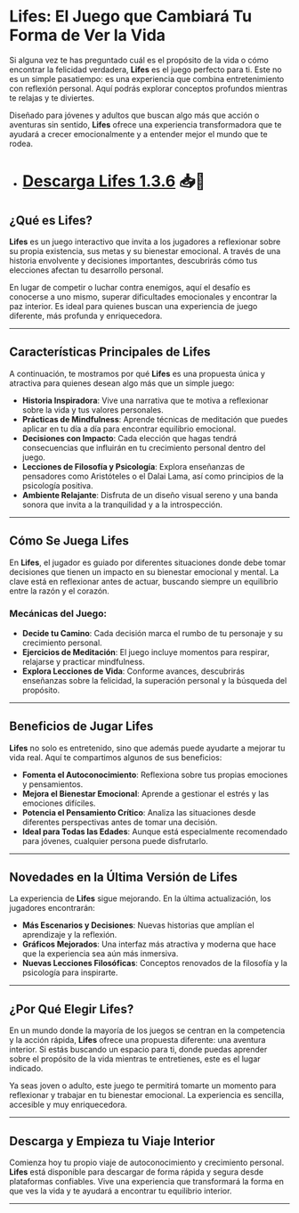 # Lifes: El Juego que Cambiará Tu Forma de Ver la Vida

Si alguna vez te has preguntado cuál es el propósito de la vida o cómo encontrar la felicidad verdadera, **Lifes** es el juego perfecto para ti. Este no es un simple pasatiempo: es una experiencia que combina entretenimiento con reflexión personal. Aquí podrás explorar conceptos profundos mientras te relajas y te diviertes.

Diseñado para jóvenes y adultos que buscan algo más que acción o aventuras sin sentido, **Lifes** ofrece una experiencia transformadora que te ayudará a crecer emocionalmente y a entender mejor el mundo que te rodea.

- #  [Descarga Lifes 1.3.6](https://apkmodjoy.net/es/) 📥📲

## ¿Qué es Lifes?

**Lifes** es un juego interactivo que invita a los jugadores a reflexionar sobre su propia existencia, sus metas y su bienestar emocional. A través de una historia envolvente y decisiones importantes, descubrirás cómo tus elecciones afectan tu desarrollo personal.

En lugar de competir o luchar contra enemigos, aquí el desafío es conocerse a uno mismo, superar dificultades emocionales y encontrar la paz interior. Es ideal para quienes buscan una experiencia de juego diferente, más profunda y enriquecedora.

---

## Características Principales de Lifes

A continuación, te mostramos por qué **Lifes** es una propuesta única y atractiva para quienes desean algo más que un simple juego:

- **Historia Inspiradora**: Vive una narrativa que te motiva a reflexionar sobre la vida y tus valores personales.
- **Prácticas de Mindfulness**: Aprende técnicas de meditación que puedes aplicar en tu día a día para encontrar equilibrio emocional.
- **Decisiones con Impacto**: Cada elección que hagas tendrá consecuencias que influirán en tu crecimiento personal dentro del juego.
- **Lecciones de Filosofía y Psicología**: Explora enseñanzas de pensadores como Aristóteles o el Dalai Lama, así como principios de la psicología positiva.
- **Ambiente Relajante**: Disfruta de un diseño visual sereno y una banda sonora que invita a la tranquilidad y a la introspección.

---

## Cómo Se Juega Lifes

En **Lifes**, el jugador es guiado por diferentes situaciones donde debe tomar decisiones que tienen un impacto en su bienestar emocional y mental. La clave está en reflexionar antes de actuar, buscando siempre un equilibrio entre la razón y el corazón.

### Mecánicas del Juego:
- **Decide tu Camino**: Cada decisión marca el rumbo de tu personaje y su crecimiento personal.
- **Ejercicios de Meditación**: El juego incluye momentos para respirar, relajarse y practicar mindfulness.
- **Explora Lecciones de Vida**: Conforme avances, descubrirás enseñanzas sobre la felicidad, la superación personal y la búsqueda del propósito.

---

## Beneficios de Jugar Lifes

**Lifes** no solo es entretenido, sino que además puede ayudarte a mejorar tu vida real. Aquí te compartimos algunos de sus beneficios:

- **Fomenta el Autoconocimiento**: Reflexiona sobre tus propias emociones y pensamientos.
- **Mejora el Bienestar Emocional**: Aprende a gestionar el estrés y las emociones difíciles.
- **Potencia el Pensamiento Crítico**: Analiza las situaciones desde diferentes perspectivas antes de tomar una decisión.
- **Ideal para Todas las Edades**: Aunque está especialmente recomendado para jóvenes, cualquier persona puede disfrutarlo.

---

## Novedades en la Última Versión de Lifes

La experiencia de **Lifes** sigue mejorando. En la última actualización, los jugadores encontrarán:

- **Más Escenarios y Decisiones**: Nuevas historias que amplían el aprendizaje y la reflexión.
- **Gráficos Mejorados**: Una interfaz más atractiva y moderna que hace que la experiencia sea aún más inmersiva.
- **Nuevas Lecciones Filosóficas**: Conceptos renovados de la filosofía y la psicología para inspirarte.

---

## ¿Por Qué Elegir Lifes?

En un mundo donde la mayoría de los juegos se centran en la competencia y la acción rápida, **Lifes** ofrece una propuesta diferente: una aventura interior. Si estás buscando un espacio para ti, donde puedas aprender sobre el propósito de la vida mientras te entretienes, este es el lugar indicado.

Ya seas joven o adulto, este juego te permitirá tomarte un momento para reflexionar y trabajar en tu bienestar emocional. La experiencia es sencilla, accesible y muy enriquecedora.

---

## Descarga y Empieza tu Viaje Interior

Comienza hoy tu propio viaje de autoconocimiento y crecimiento personal. **Lifes** está disponible para descargar de forma rápida y segura desde plataformas confiables. Vive una experiencia que transformará la forma en que ves la vida y te ayudará a encontrar tu equilibrio interior.

---

